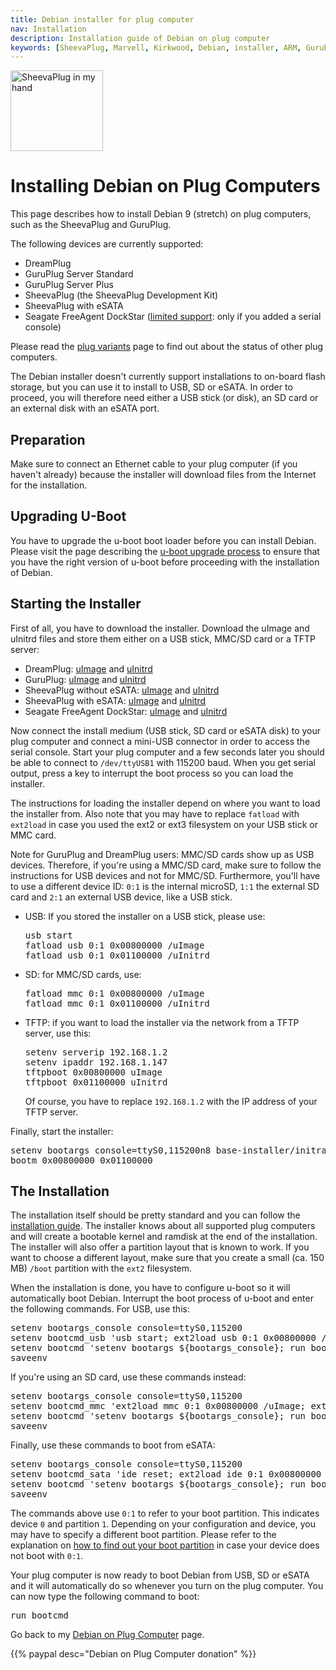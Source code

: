 ```yaml
---
title: Debian installer for plug computer
nav: Installation
description: Installation guide of Debian on plug computer
keywords: [SheevaPlug, Marvell, Kirkwood, Debian, installer, ARM, GuruPlug]
---
```


<div class="right">
<img src = "../images/r_sheevaplug_hand.jpg" class="border" alt="SheevaPlug in my hand" width="148" height="129" />
</div>

<h1>Installing Debian on Plug Computers</h1>

This page describes how to install Debian 9 (stretch) on plug computers,
such as the SheevaPlug and GuruPlug.

The following devices are currently supported:

<ul>

<li>DreamPlug</li>

<li>GuruPlug Server Standard</li>

<li>GuruPlug Server Plus</li>

<li>SheevaPlug (the SheevaPlug Development Kit)</li>

<li>SheevaPlug with eSATA</li>

<li>Seagate FreeAgent DockStar (<a href = "../plugs/#limited">limited
support</a>: only if you added a serial console)</li>

</ul>

Please read the <a href = "../plugs/">plug variants</a> page to find out
about the status of other plug computers.

The Debian installer doesn't currently support installations to on-board
flash storage, but you can use it to install to USB, SD or eSATA.  In order
to proceed, you will therefore need either a USB stick (or disk), an SD
card or an external disk with an eSATA port.

<h2><a id = "prepare">Preparation</a></h2>

Make sure to connect an Ethernet cable to your plug computer (if you
haven't already) because the installer will download files from the
Internet for the installation.

<h2><a id = "uboot">Upgrading U-Boot</a></h2>

You have to upgrade the u-boot boot loader before you can install Debian.
Please visit the page describing the <a href = "../uboot-upgrade/">u-boot
upgrade process</a> to ensure that you have the right version of u-boot
before proceeding with the installation of Debian.

<h2><a id = "starting">Starting the Installer</a></h2>

First of all, you have to download the installer.  Download the uImage and
uInitrd files and store them either on a USB stick, MMC/SD card or a TFTP
server:

* DreamPlug: <a href =
"http://ftp.debian.org/debian/dists/stretch/main/installer-armel/current/images/kirkwood/netboot/marvell/dreamplug/uImage">uImage</a>
and <a href =
"http://ftp.debian.org/debian/dists/stretch/main/installer-armel/current/images/kirkwood/netboot/marvell/dreamplug/uInitrd">uInitrd</a>
* GuruPlug: <a href =
"http://ftp.debian.org/debian/dists/stretch/main/installer-armel/current/images/kirkwood/netboot/marvell/guruplug/uImage">uImage</a>
and <a href =
"http://ftp.debian.org/debian/dists/stretch/main/installer-armel/current/images/kirkwood/netboot/marvell/guruplug/uInitrd">uInitrd</a>
* SheevaPlug without eSATA: <a href =
"http://ftp.debian.org/debian/dists/stretch/main/installer-armel/current/images/kirkwood/netboot/marvell/sheevaplug/uImage">uImage</a>
and <a href =
"http://ftp.debian.org/debian/dists/stretch/main/installer-armel/current/images/kirkwood/netboot/marvell/sheevaplug/uInitrd">uInitrd</a>
* SheevaPlug with eSATA: <a href =
"http://ftp.debian.org/debian/dists/stretch/main/installer-armel/current/images/kirkwood/netboot/marvell/sheevaplug-esata/uImage">uImage</a>
and <a href =
"http://ftp.debian.org/debian/dists/stretch/main/installer-armel/current/images/kirkwood/netboot/marvell/sheevaplug-esata/uInitrd">uInitrd</a>
* Seagate FreeAgent DockStar: <a href =
"http://ftp.debian.org/debian/dists/stretch/main/installer-armel/current/images/kirkwood/netboot/seagate/dockstar/uImage">uImage</a>
and <a href =
"http://ftp.debian.org/debian/dists/stretch/main/installer-armel/current/images/kirkwood/netboot/marvell/sheevaplug-esata/uInitrd">uInitrd</a>

Now connect the install medium (USB stick, SD card or eSATA disk) to your
plug computer and connect a mini-USB connector in order to access the
serial console.  Start your plug computer and a few seconds later you
should be able to connect to `/dev/ttyUSB1` with 115200 baud.  When you get
serial output, press a key to interrupt the boot process so you can load
the installer.

The instructions for loading the installer depend on where you want to load
the installer from.  Also note that you may have to replace `fatload` with
`ext2load` in case you used the ext2 or ext3 filesystem on your USB stick
or MMC card.

Note for GuruPlug and DreamPlug users: MMC/SD cards show up as USB devices.
Therefore, if you're using a MMC/SD card, make sure to follow the
instructions for USB devices and not for MMC/SD.  Furthermore, you'll have
to use a different device ID: `0:1` is the internal microSD, `1:1` the
external SD card and `2:1` an external USB device, like a USB stick.

<ul>

<li>USB: If you stored the installer on a USB stick, please use:

<div class="code">
<pre>
usb start
fatload usb <span class="input">0:1</span> 0x00800000 /uImage
fatload usb <span class="input">0:1</span> 0x01100000 /uInitrd
</pre>
</div>

</li>

<li>SD: for MMC/SD cards, use:

<div class="code">
<pre>
fatload mmc 0:1 0x00800000 /uImage
fatload mmc 0:1 0x01100000 /uInitrd
</pre>
</div>

</li>

<li>TFTP: if you want to load the installer via the network from a TFTP
server, use this:

<div class="code">
<pre>
setenv serverip 192.168.1.2
setenv ipaddr 192.168.1.147
tftpboot 0x00800000 uImage
tftpboot 0x01100000 uInitrd
</pre>
</div>

Of course, you have to replace `192.168.1.2` with the IP address of your
TFTP server.

</li>

</ul>

Finally, start the installer:

<div class="code">
<pre>
setenv bootargs console=ttyS0,115200n8 base-installer/initramfs-tools/driver-policy=most
bootm 0x00800000 0x01100000
</pre>
</div>

<h2><a id = "install">The Installation</a></h2>

The installation itself should be pretty standard and you can follow the <a
href = "http://www.debian.org/releases/stretch/armel/">installation
guide</a>.  The installer knows about all supported plug computers and will
create a bootable kernel and ramdisk at the end of the installation.  The
installer will also offer a partition layout that is known to work.  If you
want to choose a different layout, make sure that you create a small (ca.
150 MB) `/boot` partition with the `ext2` filesystem.

When the installation is done, you have to configure u-boot so it will
automatically boot Debian.  Interrupt the boot process of u-boot and enter
the following commands.  For USB, use this:

<div class="code">
<pre>
setenv bootargs_console console=ttyS0,115200
setenv bootcmd_usb 'usb start; ext2load usb 0:1 0x00800000 /uImage; ext2load usb 0:1 0x01100000 /uInitrd'
setenv bootcmd 'setenv bootargs ${bootargs_console}; run bootcmd_usb; bootm 0x00800000 0x01100000'
saveenv
</pre>
</div>

If you're using an SD card, use these commands instead:

<div class="code">
<pre>
setenv bootargs_console console=ttyS0,115200
setenv bootcmd_mmc 'ext2load mmc 0:1 0x00800000 /uImage; ext2load mmc 0:1 0x01100000 /uInitrd'
setenv bootcmd 'setenv bootargs ${bootargs_console}; run bootcmd_mmc; bootm 0x00800000 0x01100000'
saveenv
</pre>
</div>

Finally, use these commands to boot from eSATA:

<div class="code">
<pre>
setenv bootargs_console console=ttyS0,115200
setenv bootcmd_sata 'ide reset; ext2load ide 0:1 0x00800000 /uImage; ext2load ide 0:1 0x01100000 /uInitrd'
setenv bootcmd 'setenv bootargs ${bootargs_console}; run bootcmd_sata; bootm 0x00800000 0x01100000'
saveenv
</pre>
</div>

The commands above use `0:1` to refer to your boot partition.  This
indicates device `0` and partition `1`.  Depending on your configuration
and device, you may have to specify a different boot partition.  Please
refer to the explanation on <a href = "../troubleshooting/#dev-part">how to
find out your boot partition</a> in case your device does not boot with
`0:1`.

Your plug computer is now ready to boot Debian from USB, SD or eSATA
and it will automatically do so whenever you turn on the plug
computer.  You can now type the following command to boot:

<div class="code">
<pre>
run bootcmd
</pre>
</div>

Go back to my <a href = "..">Debian on Plug Computer</a> page.

{{% paypal desc="Debian on Plug Computer donation" %}}

